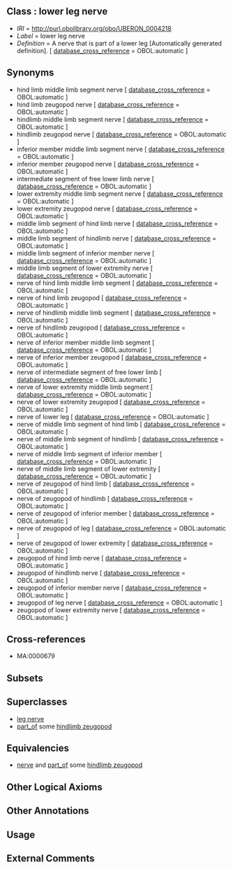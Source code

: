 
## Class : lower leg nerve

 * *IRI* = http://purl.obolibrary.org/obo/UBERON_0004218
 * *Label* = lower leg nerve
 * *Definition* = A nerve that is part of a lower leg [Automatically generated definition]. [ [database_cross_reference](../../ef/oboInOwl#hasDbXref.md) = OBOL:automatic ]

## Synonyms

 * hind limb middle limb segment nerve [ [database_cross_reference](../../ef/oboInOwl#hasDbXref.md) = OBOL:automatic ]
 * hind limb zeugopod nerve [ [database_cross_reference](../../ef/oboInOwl#hasDbXref.md) = OBOL:automatic ]
 * hindlimb middle limb segment nerve [ [database_cross_reference](../../ef/oboInOwl#hasDbXref.md) = OBOL:automatic ]
 * hindlimb zeugopod nerve [ [database_cross_reference](../../ef/oboInOwl#hasDbXref.md) = OBOL:automatic ]
 * inferior member middle limb segment nerve [ [database_cross_reference](../../ef/oboInOwl#hasDbXref.md) = OBOL:automatic ]
 * inferior member zeugopod nerve [ [database_cross_reference](../../ef/oboInOwl#hasDbXref.md) = OBOL:automatic ]
 * intermediate segment of free lower limb nerve [ [database_cross_reference](../../ef/oboInOwl#hasDbXref.md) = OBOL:automatic ]
 * lower extremity middle limb segment nerve [ [database_cross_reference](../../ef/oboInOwl#hasDbXref.md) = OBOL:automatic ]
 * lower extremity zeugopod nerve [ [database_cross_reference](../../ef/oboInOwl#hasDbXref.md) = OBOL:automatic ]
 * middle limb segment of hind limb nerve [ [database_cross_reference](../../ef/oboInOwl#hasDbXref.md) = OBOL:automatic ]
 * middle limb segment of hindlimb nerve [ [database_cross_reference](../../ef/oboInOwl#hasDbXref.md) = OBOL:automatic ]
 * middle limb segment of inferior member nerve [ [database_cross_reference](../../ef/oboInOwl#hasDbXref.md) = OBOL:automatic ]
 * middle limb segment of lower extremity nerve [ [database_cross_reference](../../ef/oboInOwl#hasDbXref.md) = OBOL:automatic ]
 * nerve of hind limb middle limb segment [ [database_cross_reference](../../ef/oboInOwl#hasDbXref.md) = OBOL:automatic ]
 * nerve of hind limb zeugopod [ [database_cross_reference](../../ef/oboInOwl#hasDbXref.md) = OBOL:automatic ]
 * nerve of hindlimb middle limb segment [ [database_cross_reference](../../ef/oboInOwl#hasDbXref.md) = OBOL:automatic ]
 * nerve of hindlimb zeugopod [ [database_cross_reference](../../ef/oboInOwl#hasDbXref.md) = OBOL:automatic ]
 * nerve of inferior member middle limb segment [ [database_cross_reference](../../ef/oboInOwl#hasDbXref.md) = OBOL:automatic ]
 * nerve of inferior member zeugopod [ [database_cross_reference](../../ef/oboInOwl#hasDbXref.md) = OBOL:automatic ]
 * nerve of intermediate segment of free lower limb [ [database_cross_reference](../../ef/oboInOwl#hasDbXref.md) = OBOL:automatic ]
 * nerve of lower extremity middle limb segment [ [database_cross_reference](../../ef/oboInOwl#hasDbXref.md) = OBOL:automatic ]
 * nerve of lower extremity zeugopod [ [database_cross_reference](../../ef/oboInOwl#hasDbXref.md) = OBOL:automatic ]
 * nerve of lower leg [ [database_cross_reference](../../ef/oboInOwl#hasDbXref.md) = OBOL:automatic ]
 * nerve of middle limb segment of hind limb [ [database_cross_reference](../../ef/oboInOwl#hasDbXref.md) = OBOL:automatic ]
 * nerve of middle limb segment of hindlimb [ [database_cross_reference](../../ef/oboInOwl#hasDbXref.md) = OBOL:automatic ]
 * nerve of middle limb segment of inferior member [ [database_cross_reference](../../ef/oboInOwl#hasDbXref.md) = OBOL:automatic ]
 * nerve of middle limb segment of lower extremity [ [database_cross_reference](../../ef/oboInOwl#hasDbXref.md) = OBOL:automatic ]
 * nerve of zeugopod of hind limb [ [database_cross_reference](../../ef/oboInOwl#hasDbXref.md) = OBOL:automatic ]
 * nerve of zeugopod of hindlimb [ [database_cross_reference](../../ef/oboInOwl#hasDbXref.md) = OBOL:automatic ]
 * nerve of zeugopod of inferior member [ [database_cross_reference](../../ef/oboInOwl#hasDbXref.md) = OBOL:automatic ]
 * nerve of zeugopod of leg [ [database_cross_reference](../../ef/oboInOwl#hasDbXref.md) = OBOL:automatic ]
 * nerve of zeugopod of lower extremity [ [database_cross_reference](../../ef/oboInOwl#hasDbXref.md) = OBOL:automatic ]
 * zeugopod of hind limb nerve [ [database_cross_reference](../../ef/oboInOwl#hasDbXref.md) = OBOL:automatic ]
 * zeugopod of hindlimb nerve [ [database_cross_reference](../../ef/oboInOwl#hasDbXref.md) = OBOL:automatic ]
 * zeugopod of inferior member nerve [ [database_cross_reference](../../ef/oboInOwl#hasDbXref.md) = OBOL:automatic ]
 * zeugopod of leg nerve [ [database_cross_reference](../../ef/oboInOwl#hasDbXref.md) = OBOL:automatic ]
 * zeugopod of lower extremity nerve [ [database_cross_reference](../../ef/oboInOwl#hasDbXref.md) = OBOL:automatic ]

## Cross-references

 * MA:0000679

## Subsets


## Superclasses

 * [leg nerve](../../UBERON/31/UBERON_0003431.md)
 * [part_of](../../BFO/50/BFO_0000050.md) some [hindlimb zeugopod](../../UBERON/23/UBERON_0003823.md)

## Equivalencies

 * [nerve](../../UBERON/21/UBERON_0001021.md) and [part_of](../../BFO/50/BFO_0000050.md) some [hindlimb zeugopod](../../UBERON/23/UBERON_0003823.md)

## Other Logical Axioms


## Other Annotations


## Usage


## External Comments

